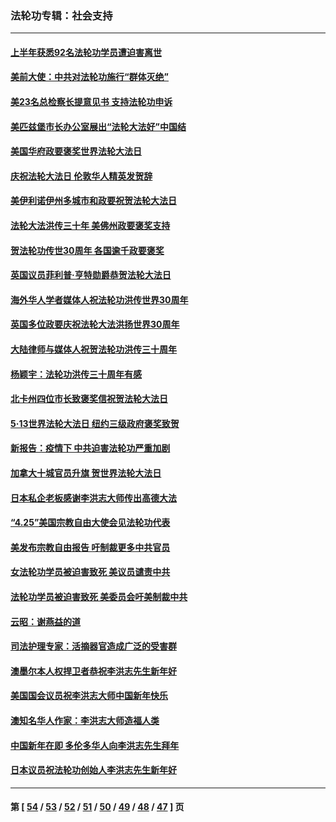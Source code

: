 ### 法轮功专辑：社会支持
---
#### [上半年获悉92名法轮功学员遭迫害离世](../../pages/nf4386/n13772701.md?07130430) 
#### [美前大使：中共对法轮功施行“群体灭绝”](../../pages/nf4386/n13771705.md?07130430) 
#### [美23名总检察长提意见书 支持法轮功申诉](../../pages/nf4386/n13766596.md?07130430) 
#### [美匹兹堡市长办公室展出“法轮大法好”中国结](../../pages/nf4386/n13749721.md?07130430) 
#### [美国华府政要褒奖世界法轮大法日](../../pages/nf4386/n13743770.md?07130430) 
#### [庆祝法轮大法日 伦敦华人精英发贺辞](../../pages/nf4386/n13741593.md?07130430) 
#### [美伊利诺伊州多城市和政要祝贺法轮大法日](../../pages/nf4386/n13737149.md?07130430) 
#### [法轮大法洪传三十年 美佛州政要褒奖支持](../../pages/nf4386/n13737103.md?07130430) 
#### [贺法轮功传世30周年 各国逾千政要褒奖](../../pages/nf4386/n13735828.md?07130430) 
#### [英国议员菲利普‧亨特勋爵恭贺法轮大法日](../../pages/nf4386/n13736187.md?07130430) 
#### [海外华人学者媒体人祝法轮功洪传世界30周年](../../pages/nf4386/n13735835.md?07130430) 
#### [英国多位政要庆祝法轮大法洪扬世界30周年](../../pages/nf4386/n13734739.md?07130430) 
#### [大陆律师与媒体人祝贺法轮功洪传三十周年](../../pages/nf4386/n13735062.md?07130430) 
#### [杨颖宇：法轮功洪传三十周年有感](../../pages/nf4386/n13734884.md?07130430) 
#### [北卡州四位市长致褒奖信祝贺法轮大法日](../../pages/nf4386/n13733292.md?07130430) 
#### [5·13世界法轮大法日 纽约三级政府褒奖致贺](../../pages/nf4386/n13732651.md?07130430) 
#### [新报告：疫情下 中共迫害法轮功严重加剧](../../pages/nf4386/n13732612.md?07130430) 
#### [加拿大十城官员升旗 贺世界法轮大法日](../../pages/nf4386/n13729166.md?07130430) 
#### [日本私企老板感谢李洪志大师传出高德大法](../../pages/nf4386/n13726335.md?07130430) 
#### [“4.25”美国宗教自由大使会见法轮功代表](../../pages/nf4386/n13724124.md?07130430) 
#### [美发布宗教自由报告 吁制裁更多中共官员](../../pages/nf4386/n13720670.md?07130430) 
#### [女法轮功学员被迫害致死 美议员谴责中共](../../pages/nf4386/n13682069.md?07130430) 
#### [法轮功学员被迫害致死 美委员会吁美制裁中共](../../pages/nf4386/n13631310.md?07130430) 
#### [云昭：谢燕益的道](../../pages/nf4386/n13607391.md?07130430) 
#### [司法护理专家：活摘器官造成广泛的受害群](../../pages/nf4386/n13570425.md?07130430) 
#### [澳墨尔本人权捍卫者恭祝李洪志先生新年好](../../pages/nf4386/n13556164.md?07130430) 
#### [美国国会议员祝李洪志大师中国新年快乐](../../pages/nf4386/n13554208.md?07130430) 
#### [澳知名华人作家：李洪志大师造福人类](../../pages/nf4386/n13552049.md?07130430) 
#### [中国新年在即 多伦多华人向李洪志先生拜年](../../pages/nf4386/n13531756.md?07130430) 
#### [日本议员祝法轮功创始人李洪志先生新年好](../../pages/nf4386/n13543228.md?07130430) 

---
#### 第 [ [54](./54.md?07130430) / [53](./53.md?07130430) / [52](./52.md?07130430) / [51](./51.md?07130430) / [50](./50.md?07130430) / [49](./49.md?07130430) / [48](./48.md?07130430) / [47](./47.md?07130430) ] 页
